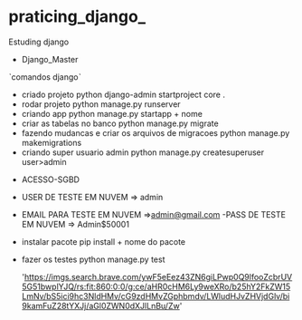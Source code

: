 # praticing_django_
Estuding django

- Django_Master

ˋcomandos djangoˋ
- criado projeto
python django-admin startproject core .
- rodar projeto
python manage.py runserver
- criando app
python manage.py startapp + nome
- criar as tabelas no banco
python manage.py migrate
- fazendo mudancas e criar os arquivos de  migracoes
python manage.py makemigrations
- criando super usuario admin
python manage.py createsuperuser user>admin


* ACESSO-SGBD
- USER DE TESTE EM NUVEM => admin
- EMAIL PARA TESTE EM NUVEM =>admin@gmail.com
-PASS DE TESTE EM NUVEM => Admin$50001

- instalar pacote
pip install + nome do pacote
- fazer os testes
python manage.py test

  'https://imgs.search.brave.com/ywF5eEez43ZN6giLPwp0Q9lfooZcbrUV5G51bwplYJQ/rs:fit:860:0:0/g:ce/aHR0cHM6Ly9weXRo/b25hY2FkZW15LmNv/bS5ici9hc3NldHMv/cG9zdHMvZGphbmdv/LWludHJvZHVjdGlv/bi9kamFuZ28tYXJj/aGl0ZWN0dXJlLnBu/Zw'